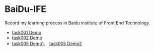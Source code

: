 # BaiDu-IFE
Record my learning process in Baidu institute of Front End  Technology.<br>
* [task001 Demo](https://eureka2020.github.io/baidu-ife/task001/resume.html)<br>
* [task002 Demo](https://eureka2020.github.io/baidu-ife/task002/layout.html)<br>
* [task005 Demo1](https://eureka2020.github.io/baidu-ife/task005/calculator.html)、
[task005 Demo2](https://eureka2020.github.io/baidu-ife/task005/resume.html)<br>

